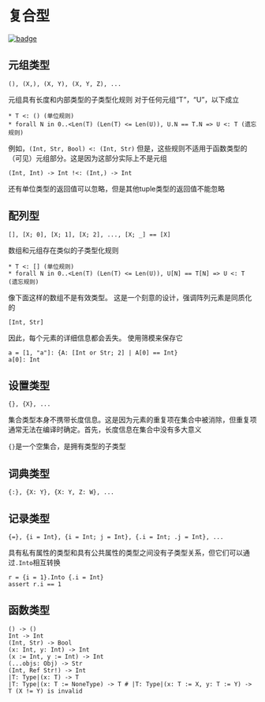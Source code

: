 # 复合型

[![badge](https://img.shields.io/endpoint.svg?url=https%3A%2F%2Fgezf7g7pd5.execute-api.ap-northeast-1.amazonaws.com%2Fdefault%2Fsource_up_to_date%3Fowner%3Derg-lang%26repos%3Derg%26ref%3Dmain%26path%3Ddoc/EN/syntax/type/compound.md%26commit_hash%3D96b113c47ec6ca7ad91a6b486d55758de00d557d)](https://gezf7g7pd5.execute-api.ap-northeast-1.amazonaws.com/default/source_up_to_date?owner=erg-lang&repos=erg&ref=main&path=doc/EN/syntax/type/advanced.md&commit_hash=96b113c47ec6ca7ad91a6b486d55758de00d557d)

## 元组类型

```erg
(), (X,), (X, Y), (X, Y, Z), ...
```

元组具有长度和内部类型的子类型化规则
对于任何元组“T”，“U”，以下成立

```erg
* T <: () (单位规则)
* forall N in 0..<Len(T) (Len(T) <= Len(U)), U.N == T.N => U <: T (遗忘规则)
```

例如，`(Int, Str, Bool) <: (Int, Str)`
但是，这些规则不适用于函数类型的（可见）元组部分。这是因为这部分实际上不是元组

```erg
(Int, Int) -> Int !<: (Int,) -> Int
```

还有单位类型的返回值可以忽略，但是其他tuple类型的返回值不能忽略

## 配列型

```erg
[], [X; 0], [X; 1], [X; 2], ..., [X; _] == [X]
```

数组和元组存在类似的子类型化规则

```erg
* T <: [] (单位规则)
* forall N in 0..<Len(T) (Len(T) <= Len(U)), U[N] == T[N] => U <: T (遗忘规则)
```

像下面这样的数组不是有效类型。 这是一个刻意的设计，强调阵列元素是同质化的

```erg
[Int, Str]
```

因此，每个元素的详细信息都会丢失。 使用筛模来保存它

```erg
a = [1, "a"]: {A: [Int or Str; 2] | A[0] == Int}
a[0]: Int
```

## 设置类型

```erg
{}, {X}, ...
```

集合类型本身不携带长度信息。这是因为元素的重复项在集合中被消除，但重复项通常无法在编译时确定。首先，长度信息在集合中没有多大意义

`{}`是一个空集合，是拥有类型的子类型

## 词典类型

```erg
{:}, {X: Y}, {X: Y, Z: W}, ...
```

## 记录类型

```erg
{=}, {i = Int}, {i = Int; j = Int}, {.i = Int; .j = Int}, ...
```

具有私有属性的类型和具有公共属性的类型之间没有子类型关系，但它们可以通过`.Into`相互转换

```erg
r = {i = 1}.Into {.i = Int}
assert r.i == 1
```

## 函数类型

```erg
() -> ()
Int -> Int
(Int, Str) -> Bool
(x: Int, y: Int) -> Int
(x := Int, y := Int) -> Int
(...objs: Obj) -> Str
(Int, Ref Str!) -> Int
|T: Type|(x: T) -> T
|T: Type|(x: T := NoneType) -> T # |T: Type|(x: T := X, y: T := Y) -> T (X != Y) is invalid
```
